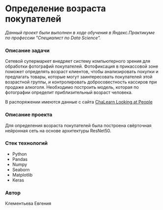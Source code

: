 # Определение возраста покупателей

*Данный проект были выполнен в ходе обучения в Яндекс.Практикуме по профессии "Специалист по Data Science".*


### Описание задачи

 Сетевой супермаркет внедряет систему компьютерного зрения для обработки фотографий покупателей. Фотофиксация в прикассовой зоне поможет определять возраст клиентов, чтобы анализировать покупки и предлагать товары, которые могут заинтересовать покупателей этой возрастной группы, и контролировать добросовестность кассиров при продаже алкоголя. Необходимо построить модель, которая по фотографии определит приблизительный возраст человека.

В распоряжении имеются данные с сайта [ChaLearn Looking at People](https://chalearnlap.cvc.uab.cat/dataset/26/description/)

### Описание проекта

Для определения возраста покупателей была построена свёрточная нейронная сеть на основе архитектуры ResNet50.


### Стек технологий

- Python
- Pandas
- Numpy
- Seaborn
- Matplotlib
- Keras


### Автор

Клементьева Евгения
